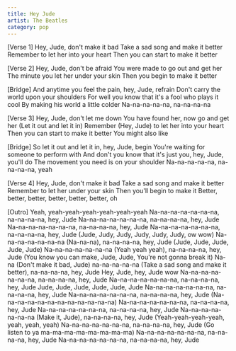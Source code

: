 ```yaml
---
title: Hey Jude
artist: The Beatles
category: pop
---
```


[Verse 1]
Hey, Jude, don't make it bad
Take a sad song and make it better
Remember to let her into your heart
Then you can start to make it better

[Verse 2]
Hey, Jude, don't be afraid
You were made to go out and get her
The minute you let her under your skin
Then you begin to make it better

[Bridge]
And anytime you feel the pain, hey, Jude, refrain
Don't carry the world upon your shoulders
For well you know that it's a fool who plays it cool
By making his world a little colder
Na-na-na-na-na, na-na-na-na

[Verse 3]
Hey, Jude, don't let me down
You have found her, now go and get her
(Let it out and let it in)
Remember (Hey, Jude) to let her into your heart
Then you can start to make it better
You might also like

[Bridge]
So let it out and let it in, hey, Jude, begin
You're waiting for someone to perform with
And don't you know that it's just you, hey, Jude, you'll do
The movement you need is on your shoulder
Na-na-na-na-na, na-na-na-na, yeah

[Verse 4]
Hey, Jude, don't make it bad
Take a sad song and make it better
Remember to let her under your skin
Then you'll begin to make it
Better, better, better, better, better, better, oh

[Outro]
Yeah, yeah-yeah-yeah-yeah-yeah-yeah
Na-na-na-na-na-na-na, na-na-na-na, hey, Jude
Na-na-na-na-na-na-na, na-na-na-na, hey, Jude
Na-na-na-na-na-na-na, na-na-na-na, hey, Jude
Na-na-na-na-na-na-na, na-na-na-na, hey, Jude
(Jude, Judy, Judy, Judy, Judy, Judy, ow wow)
Na-na-na-na-na-na-na (Na-na-na), na-na-na-na, hey, Jude
(Jude, Jude, Jude, Jude, Jude)
Na-na-na-na-na-na-na (Yeah yeah yeah), na-na-na-na, hey, Jude
(You know you can make, Jude, Jude, You're not gonna break it)
Na-na (Don't make it bad, Jude) na-na-na-na-na (Take a sad song and make it better), na-na-na-na, hey, Jude
Hey, Jude, hey, Jude wow
Na-na-na-na-na-na-na, na-na-na-na, hey, Jude
Na-na-na-na-na-na-na, na-na-na-na, hey, Jude
Jude, Jude, Jude, Jude, Jude, Jude
Na-na-na-na-na-na-na, na-na-na-na, hey, Jude
Na-na-na-na-na-na-na, na-na-na-na, hey, Jude
(Na-na-na-na-na-na-na-na-na-na-na-na)
Na-na-na-na-na-na-na, na-na-na-na, hey, Jude
Na-na-na-na-na-na-na, na-na-na-na, hey, Jude
Na-na-na-na-na-na-na (Make it, Jude), na-na-na-na, hey, Jude
(Yeah-yeah-yeah-yeah, yeah, yeah, yeah)
Na-na-na-na-na-na-na, na-na-na-na, hey, Jude
(Go listen to ya ma-ma-ma-ma-ma-ma-ma-ma)
Na-na-na-na-na-na-na, na-na-na-na, hey, Jude
Na-na-na-na-na-na-na, na-na-na-na, hey, Jude

